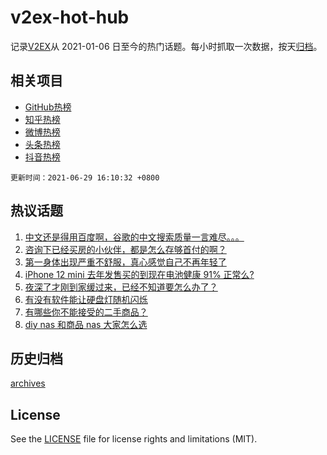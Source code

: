 # v2ex-hot-hub

 记录[V2EX](https://www.v2ex.com/)从 2021-01-06 日至今的热门话题。每小时抓取一次数据，按天[归档](archives)。
 
 ## 相关项目

- [GitHub热榜](https://github.com/lonnyzhang423/github-hot-hub)
- [知乎热榜](https://github.com/lonnyzhang423/zhihu-hot-hub)
- [微博热榜](https://github.com/lonnyzhang423/weibo-hot-hub)
- [头条热榜](https://github.com/lonnyzhang423/toutiao-hot-hub)
- [抖音热榜](https://github.com/lonnyzhang423/douyin-hot-hub)


 `更新时间：2021-06-29 16:10:32 +0800`

## 热议话题

1. [中文还是得用百度啊，谷歌的中文搜索质量一言难尽。。。](https://www.v2ex.com/t/786401)
1. [咨询下已经买房的小伙伴，都是怎么存够首付的啊？](https://www.v2ex.com/t/786398)
1. [第一身体出现严重不舒服，真心感觉自己不再年轻了](https://www.v2ex.com/t/786314)
1. [iPhone 12 mini 去年发售买的到现在电池健康 91% 正常么?](https://www.v2ex.com/t/786294)
1. [夜深了才刚到家缓过来，已经不知道要怎么办了？](https://www.v2ex.com/t/786355)
1. [有没有软件能让硬盘灯随机闪烁](https://www.v2ex.com/t/786278)
1. [有哪些你不能接受的二手商品？](https://www.v2ex.com/t/786281)
1. [diy nas 和商品 nas 大家怎么选](https://www.v2ex.com/t/786377)

## 历史归档

[archives](archives)

## License

See the [LICENSE](LICENSE) file for license rights and limitations (MIT).
